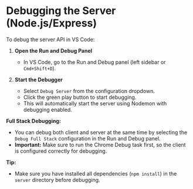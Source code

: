 # Debugging the Server (Node.js/Express)

To debug the server API in VS Code:

1. **Open the Run and Debug Panel**

   - In VS Code, go to the Run and Debug panel (left sidebar or `Cmd+Shift+D`).

2. **Start the Debugger**
   - Select `Debug Server` from the configuration dropdown.
   - Click the green play button to start debugging.
   - This will automatically start the server using Nodemon with debugging enabled.

**Full Stack Debugging:**

- You can debug both client and server at the same time by selecting the `Debug Full Stack` configuration in the Run and Debug panel.
- **Important:** Make sure to run the Chrome Debug task first, so the client is configured correctly for debugging.

**Tip:**

- Make sure you have installed all dependencies (`npm install`) in the `server` directory before debugging.
